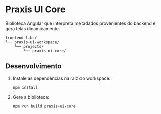 # Praxis UI Core

Biblioteca Angular que interpreta metadados provenientes do backend e gera telas dinamicamente.

```
frontend-libs/
└── praxis-ui-workspace/
    └── projects/
        └── praxis-ui-core/
```

## Desenvolvimento

1. Instale as dependências na raiz do workspace:
   ```bash
   npm install
   ```
2. Gere a biblioteca:
   ```bash
   npm run build praxis-ui-core
   ```
